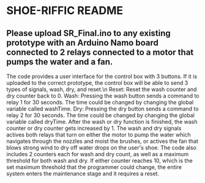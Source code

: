 # SHOE-RIFFIC README
Please upload SR_Final.ino to any existing prototype with an Arduino Namo board connected to 2 relays connected to a motor that pumps the water and a fan.
-----------------------------------------------------------------------------------------------------------------------------------------------------------------------------------------------------------------------
The code provides a user interface for the control box with 3 buttons. If it is uploaded to the correct prototype, the control box will be able to send 3 types of signals, wash, dry, and reset.\n
Reset: Reset the wash counter and dry counter back to 0.
Wash: Pressing the wash button sends a command to relay 1 for 30 seconds. The time could be changed by changing the global variable called washTime. 
Dry:  Pressing the dry button sends a command to relay 2 for 30 seconds. The time could be changed by changing the global variable called dryTime.
After the wash or dry function is finished, the wash counter or dry counter gets increased by 1.
The wash and dry signals actives both relays that turn on either the motor to pump the water which navigates through the nozzles and moist the brushes, or actives the fan that blows strong wind to dry off water drops on the user's shoe. 
The code also includes 2 counters each for wash and dry count, as well as a maximum threshold for both wash and dry. If either counter reaches 10, which is the set maximum threshold that the programmer could change, the entire system enters the maintenance stage and it requires a reset.
